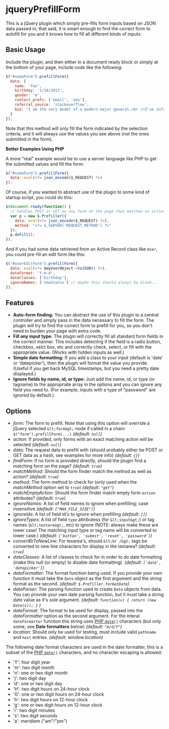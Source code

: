 jqueryPrefillForm
=================

This is a jQuery plugin which simply pre-fills form inputs based on JSON data passed in; that said, it is smart enough to find the correct form to autofill for you and it knows how to fill all different kinds of inputs.


Basic Usage
-----------

Include the plugin, and then either in a document ready block or simply at the bottom of your page, include code like the following:

```js
$("#someForm").prefillForm({
  data: {
    name: 'foo',
    birthday: '1/18/2013',
    gender: 'm',
    contact_prefs: ['email', 'sms'],
    referral_source: 'stackoverflow',
    bio: "I am the very model of a modern major general,<br />I've information vegetable, animal, and mineral."
  }
});
```

Note that this method will only fill the form indicated by the selection criteria, and it will always use the values you see above (not the ones submitted in the form).

__Better Examples Using PHP__

A more "real" example would be to use a server language like PHP to get the submitted values and fill the form:

```js
$("#someForm").prefillForm({
  data: eval(<?= json_encode($_REQUEST) ?>)
});
```

Of course, if you wanted to abstract use of the plugin to some kind of startup script, you could do this:

```js
$(document.ready(function() {
  // handles POST or GET on any form on the page that matches an action with the current location
  var p = new $.Prefiller({
    data: eval(<?= json_encode($_REQUEST) ?>),
    method: "<?= $_SERVER['REQUEST_METHOD'] ?>"
  });
  p.doFill();
});
```

And if you had some data retrieved from an Active Record class like `User`, you could pre-fill an edit form like this:

```js
$("#userEditForm").prefillForm({
  data: eval(<?= $myUserObject->toJSON() ?>),
  dateFormat: 'Y-m-d',
  dateClasses: ['birthday'],
  ignoreNames: ['newStatus'] // maybe this should always be blank...
});
```


Features
--------

* __Auto-form finding:__ You can abstract the use of this plugin to a central controller and simply pass in the data necessary to fill the form. The plugin will try to find the correct form to prefill for you, so you don't need to burden your page with extra code.
* __Fill any input type:__ The plugin will correctly fill all standard form fields in the correct manner. This includes detecting if the field is a radio button, checkbox, selct box, etc and correctly check, select, or fill with the appropriate value. (Works with hidden inputs as well.)
* __Simple date formatting:__ If you add a class to your input (default is 'date' or 'datepicker'), then the plugin will format the value you provide. (Useful if you get back MySQL timestamps, but you need a pretty date displayed.)
* __Ignore fields by name, id, or type:__ Just add the name, id, or type (or tagname) to the appropriate array in the options and you can ignore any field you need to. (For example, inputs with a type of "password" are ignored by default.)

Options
-------

* _form_: The form to prefill. Note that using this option will override a jQuery selected `&lt;form&gt;` node if called in a chain: `$("form").prefillForm(...)` _(default: `null`)_
* _action_: If provided, only forms with an exact matching action will be selected _(default: `null`)_
* _data_: The request data to prefill with (should probably either be POST or GET data as a hash, see examples for more info) _(default: `{}`)_
* _findForm_: If no form is provided directly, should the plugin find a matching form on the page? _(default: `true`)_
* _matchMethod_: Should the form finder match the method as well as action? _(default: `true`)_
* _method_: The form method to check for (only used when the _matchMethod_ option set to `true`) _(default: `"get"`)_
* _matchEmptyAction_: Should the form finder match empty form `action` attributes? _(default: `true`)_
* _ignoreNames_: A list of field names to ignore when prefilling; case insensitive _(default: `["MAX_FILE_SIZE"]`)_
* _ignoreIds_: A list of field id's to ignore when prefilling _(default: `[]`)_
* _ignoreTypes_: A list of field `type` attributess (for `&lt;input&gt;`) or tag names (`&lt;textareagt;`, etc) to ignore (NOTE: always make these are lower case! The matching input type or tag name will be converted to lower case.) _(default: `['button', 'submit', 'reset', 'password']`)_
* _convertBrToNewLine_: For texarea's, should `&lt;br /&gt;` tags be converted to new line characters for display in the textarea? _(default: `true`)_
* _dateClasses_: A list of classes to check for in order to do date formatting (make this null (or empty) to disable date formatting). _(default: `['date', 'datepicker']`)_
* _dateFormatter_: The format function being used. If you provide your own function it must take the `Date` object as the first argument and the string format as the second. _(default: `$.Prefiller.formatDate`)_
* _dateParser_: The parsing function used to create `Date` objects from data. You can provide your own date parsing function, but it must take a string date value as it's sole argument. _(default: `function(v) { return (new Date(v)); }` )_
* _dateFormat_: The format to be used for display, passed into the _dateFormatter_ option as the second argument. For the interal `dateFormatter` function this string uses [PHP `date()`](http://php.net/manual/en/function.date.php) characters (but only some, see __Date formatters__ below) _(default: `"m/d/Y"`)_
* _location_: Should only be used for testing, must include valid `pathname` and `host` entries. _(default: window.location)_

The following date format characters are used in the date formatter, this is a subset of the [PHP `date()`](http://php.net/manual/en/function.date.php) characters, and no character escaping is allowed:

* 'Y': four digit year
* 'm': two digit month
* 'n': one or two digit month
* 'j': two digit day
* 'd': one or two digit day
* 'H': two digit hours on 24-hour clock
* 'G': one or two digit hours on 24-hour clock
* 'h': two digit hours on 12-hour clock
* 'g': one or two digit hours on 12-hour clock
* 'i': two digit minutes
* 's': two digit seconds
* 'a': meridiem ("am"/"pm")

